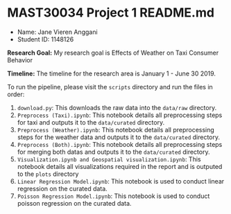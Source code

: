 # MAST30034 Project 1 README.md
- Name: Jane Vieren Anggani
- Student ID: 1148126


**Research Goal:** My research goal is Effects of Weather on Taxi Consumer Behavior

**Timeline:** The timeline for the research area is January 1 - June 30 2019.

To run the pipeline, please visit the `scripts` directory and run the files in order:
1. `download.py`: This downloads the raw data into the `data/raw` directory.
2. `Preprocess (Taxi).ipynb`: This notebook details all preprocessing steps for taxi and outputs it to the `data/curated` directory.
3. `Preprocess (Weather).ipynb`: This notebook details all preprocessing steps for the weather data and outputs it to the `data/curated` directory.
4. `Preprocess (Both).ipynb`: This notebook details all preprocessing steps for merging both datas and outputs it to the `data/curated` directory.
5. `Visualization.ipynb and Geospatial visualization.ipynb`: This notebook details all visualizations required in the report and is outputed to the `plots` directory
6. `Linear Regression Model.ipynb`: This notebook is used to conduct linear regression on the curated data.
7. `Poisson Regression Model.ipynb`: This notebook is used to conduct poisson regression on the curated data.
